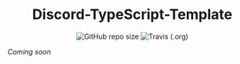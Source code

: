 <h1 align="center">Discord-TypeScript-Template</h1>

<p align="center">
  <img alt="GitHub repo size" src="https://img.shields.io/github/repo-size/skymunn/discord-ts-template.svg">
  <img alt="Travis (.org)" src="https://img.shields.io/travis/skymunn/discord-ts-template.svg">
</p>

*Coming soon*